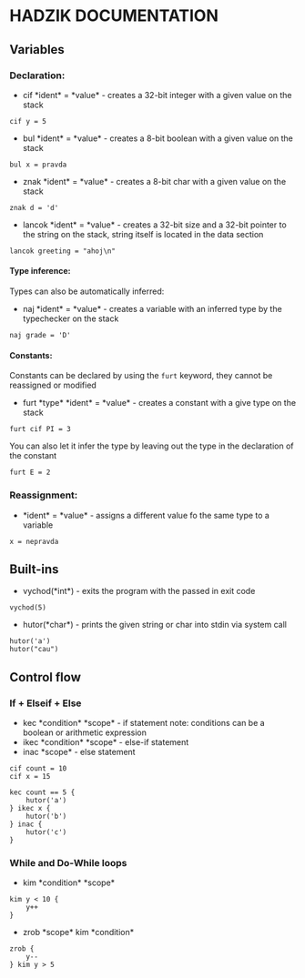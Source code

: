 # HADZIK DOCUMENTATION

## Variables
### Declaration:
+ cif \*ident\* = \*value\* - creates a 32-bit integer with a given value on the stack
```
cif y = 5
```
+ bul \*ident\* = \*value\* - creates a 8-bit boolean with a given value on the stack
```
bul x = pravda
```
+ znak \*ident\* = \*value\* - creates a 8-bit char with a given value on the stack
```
znak d = 'd'
```
+ lancok \*ident\* = \*value\* - creates a 32-bit size and a 32-bit pointer to the string on the stack, string itself is located in the data section
```
lancok greeting = "ahoj\n"
```
#### Type inference:
Types can also be automatically inferred:
+ naj \*ident\* = \*value\* - creates a variable with an inferred type by the typechecker on the stack
```
naj grade = 'D'
```
#### Constants:
Constants can be declared by using the `furt` keyword, they cannot be reassigned or modified
+ furt \*type\* \*ident\* = \*value\* - creates a constant with a give type on the stack
```
furt cif PI = 3
```
You can also let it infer the type by leaving out the type in the declaration of the constant
```
furt E = 2
```
### Reassignment:
+ \*ident\* = \*value\* - assigns a different value fo the same type to a variable
```
x = nepravda
```

## Built-ins
+ vychod(\*int\*) - exits the program with the passed in exit code
```
vychod(5)
```
+ hutor(\*char\*) - prints the given string or char into stdin via system call
```
hutor('a')
hutor("cau")
```

## Control flow
### If + Elseif + Else
+ kec \*condition\* \*scope\* - if statement
note: conditions can be a boolean or arithmetic expression
+ ikec \*condition\* \*scope\* - else-if statement
+ inac \*scope\* - else statement 
```
cif count = 10
cif x = 15

kec count == 5 {
    hutor('a')
} ikec x {
    hutor('b')
} inac {
    hutor('c')
}
```
### While and Do-While loops 
+ kim \*condition\* \*scope\*
```
kim y < 10 {
    y++
}
```
+ zrob \*scope\* kim \*condition\*
```
zrob {
    y--
} kim y > 5
```
